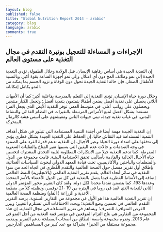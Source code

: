 ```yaml
---
layout: blog
published: false
title: "Global Nutrition Report 2014 - arabic"
category: blog
language: arabic
comments: true
---
```


##  الإجراءات و المساءلة  للتعجيل بوتيرة التقدم في مجال التغذية على مستوى العالم

إن التغذية الجيدة هي أساس رفاهية الإنسان. قبل الولادة وخلال  الطفولة، تؤدي التغذية الجيدة إلى نمو وظائف المخ دون أي اعتلال وإلى نمو أجهزة المناعة بقوة أكبر. وبالنسبة للأطفال الصغار، فإن حالة التغذية الجيدة تحول دون الوفاة و تزود الجسم بما يمكنه من النمو بكامل إمكاناته.


وخلال دورة حياة الإنسان، تؤدي التغذية إلى التعلم بالمدرسة بفاعلية أكبر؛ كما أن الأمهات اللائي يحصلن على تغذية أفضل يضعن أطفالا يتمتعون بتغذية أفضل؛ وتجعل الكبار منتجين ويحصلون على رواتب أعلى. في متوسط العمر، توفر التغذية الأيض الذي يجعل المرء مستعدا بشكل أفضل لمنع الأمراض المرتبطة بالتغيرات في النظام الغذائي والنشاط البدني. في غياب تغذية جيدة، تبني حيوات الناس ومعيشتهم على أسس هشة كالرمال المتحركة.  


إن التغذية الجيدة مهمة أيضا في أجندة التنمية المستدامة التي تتبلور في شكل أهداف التنمية المستدامة  قيد النقاش حاليا.  إن الحفاظ على التغذية الجيدة بشكل فطري يؤدي إلى تدفقها على امتداد دورة الحياة وعبر الأجيال. إن  التغذية تدعم قدرة الفرد على الصمود في وجه الصدمات و حالات عدم اليقين التي يسببها تغير المناخ والتقلبات السعرية المفرطة. كما تدعم التغذية جيلا من الابتكارات المطلوبة  لتلبية  التحدي المشترك لتحسين حياة الأجيال الحالية والقادمة بأساليب تحقق الاستدامة البيئية.
قامت مجموعة من الدول والمنظمات والباحثين والأكاديميين، تحت قيادة المعهد الدولي لبحوث السياسات الغذائية، بإطلاق أول تقرير مفصل حول الصحة العالمية والتقدم القُطري في اتجاه  الحد من سوء التغذية في سائر أنحاء العالم.  يقدم تقرير التغذية العالمي (بالانجليزية) النمط العالمي إضافة إلى الأنماط القطرية فيما يتصل بالتغذية في كل من الدول الأعضاء بالأمم المتحدة وعددها 193، كما يتضمن تقدما محددا لكل دولة. ولقد كان التقرير محور المؤتمر الدولي الثاني للتغذية الذي عُقد في روما في الفترة من 19 -21 نوفمبر، ونظمته كلا من منظمة الأغذية  و الزراعة ( الفاو) ومنظمة الصحة العالمية.  
إن تقرير التغذية العالمية هذا هو الأول في مجموعة من التقارير السنوية.  يرصد التقرير التقدم العالمي في تحسين وضع التغذية؛ ويحدد الاختناقات التي تستلزم التغيير؛ ويبرز الفرص المتوافرة للتصرف؛ ويساهم في تعزيز المساءلة في مجال التغذية. إن هذه المجموعة من التقارير هي نتاج التزام الموقعين في مؤتمر قمة التغذية من أجل النمو في عام 2013. وتقوم مجموعة واسعة النطاق من أصحاب المصلحة بدعم التقرير ويقدمه مجموعة مستقلة من الخبراء بشراكة مع عدد كبير من المساهمين الخارجيين.